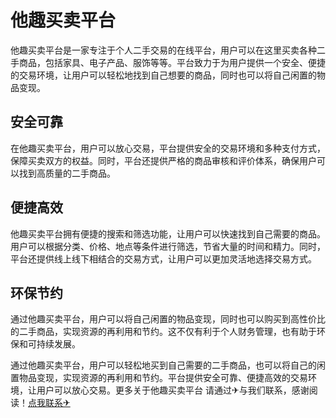 # 他趣买卖平台

他趣买卖平台是一家专注于个人二手交易的在线平台，用户可以在这里买卖各种二手商品，包括家具、电子产品、服饰等等。平台致力于为用户提供一个安全、便捷的交易环境，让用户可以轻松地找到自己想要的商品，同时也可以将自己闲置的物品变现。

## 安全可靠

在他趣买卖平台，用户可以放心交易，平台提供安全的交易环境和多种支付方式，保障买卖双方的权益。同时，平台还提供严格的商品审核和评价体系，确保用户可以找到高质量的二手商品。

## 便捷高效

他趣买卖平台拥有便捷的搜索和筛选功能，让用户可以快速找到自己需要的商品。用户可以根据分类、价格、地点等条件进行筛选，节省大量的时间和精力。同时，平台还提供线上线下相结合的交易方式，让用户可以更加灵活地选择交易方式。

## 环保节约

通过他趣买卖平台，用户可以将自己闲置的物品变现，同时也可以购买到高性价比的二手商品，实现资源的再利用和节约。这不仅有利于个人财务管理，也有助于环保和可持续发展。

通过他趣买卖平台，用户可以轻松地买到自己需要的二手商品，也可以将自己的闲置物品变现，实现资源的再利用和节约。平台提供安全可靠、便捷高效的交易环境，让用户可以放心交易。更多关于他趣买卖平台 请通过✈与我们联系，感谢阅读！[点我联系✈](https://www.k02.cc)
